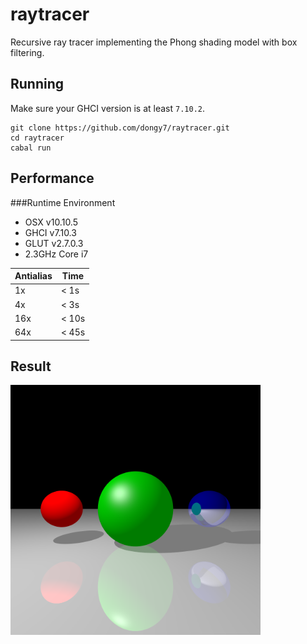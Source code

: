 # raytracer

Recursive ray tracer implementing the Phong shading model with box filtering.

## Running
Make sure your GHCI version is at least `7.10.2`.

```
git clone https://github.com/dongy7/raytracer.git
cd raytracer
cabal run
```

## Performance

###Runtime Environment
- OSX v10.10.5
- GHCI v7.10.3
- GLUT v2.7.0.3
- 2.3GHz Core i7 

|Antialias| Time|
|---------|-----|
| 1x      | < 1s |
| 4x      | < 3s |
| 16x     | < 10s |
| 64x     | < 45s|

## Result
<img src="/out/reflection.png" width="400px" height="400px" />

